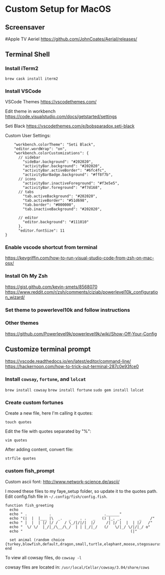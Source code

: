 # Custom Setup for MacOS

## Screensaver
#Apple TV Aeriel
https://github.com/JohnCoates/Aerial/releases/

## Terminal Shell

### Install iTerm2

`brew cask install iterm2`

### Install VSCode

VSCode Themes
https://vscodethemes.com/

Edit theme in workbench
https://code.visualstudio.com/docs/getstarted/settings

Seti Black
https://vscodethemes.com/e/bobsparadox.seti-black

Custom User Settings:
```{
    "workbench.colorTheme": "Seti Black",
    "editor.wordWrap": "on",
    "workbench.colorCustomizations": {
      // sidebar
        "sideBar.background": "#202020",
        "activityBar.background": "#202020",
        "activityBar.activeBorder": "#6fc4fc",
        "activityBarBadge.background": "#ff8f7b",
      // icons
        "activityBar.inactiveForeground": "#f3e5e5",
        "activityBar.foreground": "#f7d168",
      // tabs
        "tab.activeBackground": "#202020",
        "tab.activeBorder": "#51d698",
        "tab.border": "#000000",
        "tab.inactiveBackground": "#202020",

      // editor
        "editor.background": "#111010"
      },
      "editor.fontSize": 11
}
```

### Enable vscode shortcut from terminal

https://kevgriffin.com/how-to-run-visual-studio-code-from-zsh-on-mac-osx/

### Install Oh My Zsh

https://gist.github.com/kevin-smets/8568070
https://www.reddit.com/r/zsh/comments/ciziab/powerlevel10k_configuration_wizard/

### Set theme to powerlevel10k and follow instructions

### Other themes
https://github.com/Powerlevel9k/powerlevel9k/wiki/Show-Off-Your-Config

## Customize terminal prompt

https://vscode.readthedocs.io/en/latest/editor/command-line/
https://hackernoon.com/how-to-trick-out-terminal-287c0e93fce0

### Install `cowsay`, `fortune`, and `lolcat`

`brew install cowsay`
`brew install fortune`
`sudo gem install lolcat`

### Create custom fortunes

Create a new file, here I'm calling it quotes:

`touch quotes`

Edit the file with quotes separated by "%":

`vim quotes`

After adding content, convert file:

`strfile quotes`

### custom fish_prompt

Custom ascii font: http://www.network-science.de/ascii/

I moved these files to my faye_setup folder, so update it to the quotes path. Edit config.fish file in `~/.config/fish/config.fish`.

```
function fish_greeting
  echo
  echo " .          .                        .______"
  echo "(|  |  |___ |\  _.   _    . .   _   () |_. _,        _    /"
  echo " |  |  | |/ |/ /   / \_/|/|/|  |/     /| |/ |  |  | |/   /"
  echo "  \/ \/  |_/|_/\__/\_/  | | |_/|_/   (/   \/|_/ \/|/|_/ o"
  echo "                                                 (|"

  set animal (random choice {turkey,blowfish,default,dragon,small,turtle,elephant,moose,stegosaurus,tux})
end
```
To view all cowsay files, do `cowsay -l`

cowsay files are located in: `/usr/local/Cellar/cowsay/3.04/share/cows`
